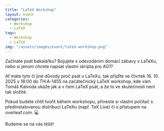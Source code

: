 ```yaml
---
title: "LaTeX Workshop"
layout: event
categories:
  - Workshop
  - LaTeX
tags:
  - Workshop
  - LaTeX
img: "/assets/images/event/latex-workshop.png"
---
```


Začínáte psát bakalářku? Bojujete s odevzdáním domácí zábavy v LaTeXu, nebo si jenom chcete napsat vlastní skripta pro AG1?

Ať máte tyto či jiné důvody proč psát v LaTeXu, tak přijďte ve čtvrtek 16. 10. 2025 v 18:00 do TH:A-1455 na začátečnický LaTeX workshop, kde vám Tomáš Kalvoda ukáže jak a v čem LaTeX psát, a že to ve skutečnosti není tak složité.

Pokud budete chtít tvořit během workshopu, přineste si vlastní počítač s předinstalovanou distribucí LaTeXu (např. TeX Live) či s přístupem na overleaf.com. 💻

Budeme se na vás těšit!